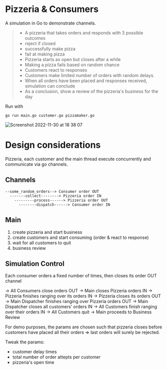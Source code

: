 # Pizzeria & Consumers

A simulation in Go to demonstrate channels.
 
>- A pizzeria that takes orders and responds with 3 possible outcomes
>  - reject if closed
>  - successfully make pizza
>  - fail at making pizza 
>- Pizzeria starts as open but closes after a while
>- Making a pizza fails based on random chance
>- Customers react to responses
>- Customers make limited number of orders with random delays. 
>- When all orders have been placed and responses received, simulation can conclude
>- As a conclusion, show a review of the pizzeria's business for the day

Run with

`go run main.go customer.go pizzamaker.go`

![Screenshot 2022-11-30 at 18 38 07](https://user-images.githubusercontent.com/32189942/204856585-26a2155c-cb21-4e2b-ab87-ad48fc08ecd1.png)

# Design considerations

Pizzeria, each customer and the main thread execute concurrently and communicate via go channels.

## Channels

```
--some_random_orders--> Consumer order OUT 
  -------collect--------> Pizzeria order IN
    ---------process------> Pizzeria order OUT
      --------dispatch------> Consumer order IN
```


## Main
1. create pizzeria and start business
2. create customers and start consuming (order & react to response)
3. wait for all customers to quit
4. business review


## Simulation Control
Each consumer orders a fixed number of times, then closes its order OUT channel

-> All Consumers close orders OUT 
  -> Main closes Pizzeria orders IN 
    -> Pizzeria finishes ranging over its orders IN 
      -> Pizzeria closes its orders OUT
        -> Main Dispatcher finishes ranging over Pizzeria orders OUT
          -> Main Dispatcher closes all customers' orders IN
            -> All Customers finish ranging over their orders IN
              -> All Customers quit
                -> Main proceeds to Business Review


For demo purposes, the params are chosen such that pizzeria closes before customers have placed all their orders => last orders will surely be rejected.

Tweak the params:
- customer delay times
- total number of order attepts per customer
- pizzeria's open time 
